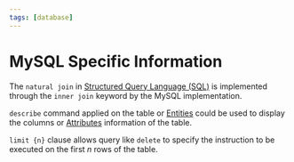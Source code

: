 ```yaml
---
tags: [database]
---
```


# MySQL Specific Information

The `natural join` in [Structured Query Language (SQL)](202302231241.md) is
implemented through the `inner join` keyword by the MySQL implementation.

`describe` command applied on the table or [Entities](202304191954.md) could be
used to display the columns or [Attributes](202304200943.md) information of the
table.

`limit {n}` clause allows query like `delete` to specify the instruction to be
executed on the first $n$ rows of the table.
